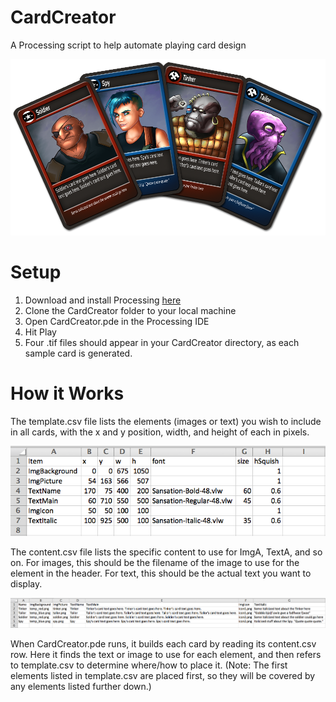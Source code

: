 CardCreator
===========

A Processing script to help automate playing card design

![Alt text](example.png)

Setup
=====

1. Download and install Processing [here](http://www.processing.org/)
2. Clone the CardCreator folder to your local machine
3. Open CardCreator.pde in the Processing IDE
4. Hit Play
5. Four .tif files should appear in your CardCreator directory, as each sample card is generated.

How it Works
============

The template.csv file lists the elements (images or text) you wish to include in all cards, with the x and y position, width, and height of each in pixels.

![Alt text](template_example.png)

The content.csv file lists the specific content to use for ImgA, TextA, and so on. For images, this should be the filename of the image to use for the element in the header. For text, this should be the actual text you want to display.

![Alt text](content_example.png)

When CardCreator.pde runs, it builds each card by reading its content.csv row. Here it finds the text or image to use for each element, and then refers to template.csv to determine where/how to place it. (Note: The first elements listed in template.csv are placed first, so they will be covered by any elements listed further down.)
